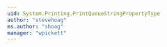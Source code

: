 ```yaml
---
uid: System.Printing.PrintQueueStringPropertyType
author: "stevehoag"
ms.author: "shoag"
manager: "wpickett"
---
```

